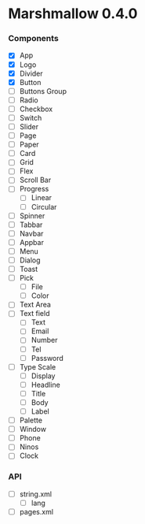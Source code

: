 # Marshmallow 0.4.0 

### Components
- [x] App
- [x] Logo
- [x] Divider
- [x] Button
- [ ] Buttons Group
- [ ] Radio
- [ ] Checkbox
- [ ] Switch
- [ ] Slider
- [ ] Page
- [ ] Paper
- [ ] Card
- [ ] Grid
- [ ] Flex
- [ ] Scroll Bar
- [ ] Progress
  - [ ] Linear
  - [ ] Circular
- [ ] Spinner
- [ ] Tabbar
- [ ] Navbar
- [ ] Appbar
- [ ] Menu
- [ ] Dialog
- [ ] Toast 
- [ ] Pick
   - [ ] File
   - [ ] Color
- [ ] Text Area
- [ ] Text field
   - [ ] Text
   - [ ] Email
   - [ ] Number
   - [ ] Tel
   - [ ] Password
- [ ] Type Scale 
   - [ ] Display
   - [ ] Headline
   - [ ] Title
   - [ ] Body
   - [ ] Label 
- [ ] Palette
- [ ] Window
- [ ] Phone
- [ ] Ninos
- [ ] Clock

### API 
- [ ] string.xml
   - [ ] lang
- [ ] pages.xml

